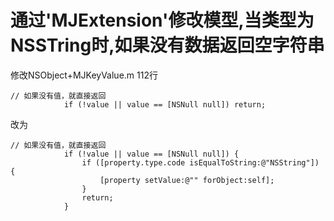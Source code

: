 # 通过'MJExtension'修改模型,当类型为NSSTring时,如果没有数据返回空字符串

修改NSObject+MJKeyValue.m
112行

```
// 如果没有值，就直接返回
            if (!value || value == [NSNull null]) return;
```
改为

```
// 如果没有值，就直接返回
            if (!value || value == [NSNull null]) {
                if ([property.type.code isEqualToString:@"NSString"]) {
                    [property setValue:@"" forObject:self];
                }
                return;
            }
```